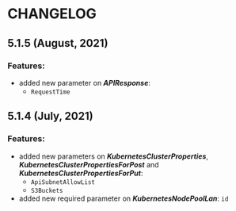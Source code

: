 # CHANGELOG

## 5.1.5 (August, 2021)

### Features:

* added new parameter on **_APIResponse_**:
  * `RequestTime`

## 5.1.4 (July, 2021)

### Features:

* added new parameters on **_KubernetesClusterProperties_**, **_KubernetesClusterPropertiesForPost_** and **_KubernetesClusterPropertiesForPut_**:
    * `ApiSubnetAllowList`
    * `S3Buckets`
* added new required parameter on **_KubernetesNodePoolLan_**: `id`
